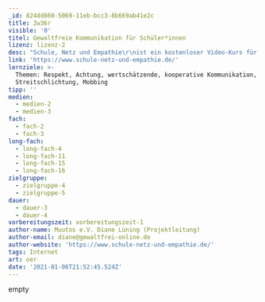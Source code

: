 ```yaml
---
_id: 824dd860-5069-11eb-bcc3-8b669ab41e2c
title: 2w36r
visible: '0'
titel: Gewaltfreie Kommunikation für Schüler*innen
lizenz: lizenz-2
desc: "Schule, Netz und Empathie\r\nist ein kostenloser Video-Kurs für Schulen, Jugendeinrichtungen, Gruppen etc.\r\nEr beschäftigt sich mit Gewaltfreier Kommunikation, insbesondere unter dem Gesichtspunkt von: Beleidigungen, Beschimpfungen, verbaler Aggression und Hass-Sprache in den sozialen Medien."
link: 'https://www.schule-netz-und-empathie.de/'
lernziele: >-
  Themen: Respekt, Achtung, wertschätzende, kooperative Kommunikation,
  Streitschlichtung, Mobbing
tipp: ''
medien:
  - medien-2
  - medien-3
fach:
  - fach-2
  - fach-3
long-fach:
  - long-fach-4
  - long-fach-11
  - long-fach-15
  - long-fach-16
zielgruppe:
  - zielgruppe-4
  - zielgruppe-5
dauer:
  - dauer-3
  - dauer-4
vorbereitungszeit: vorbereitungszeit-1
author-name: Muutos e.V. Diane Lüning (Projektleitung)
author-email: diane@gewaltfrei-online.de
author-website: 'https://www.schule-netz-und-empathie.de/'
tags: Internet
art: oer
date: '2021-01-06T21:52:45.524Z'
---
```

empty
